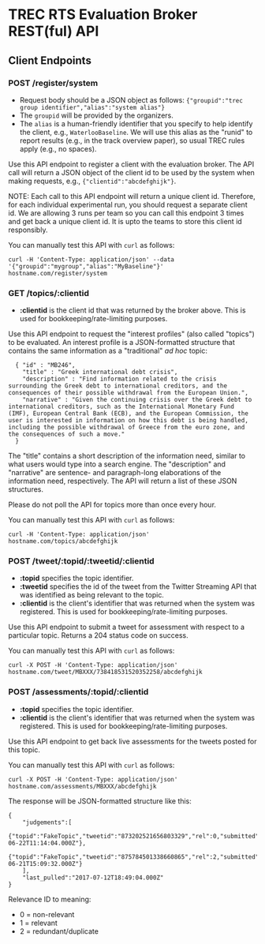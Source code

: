 # TREC RTS Evaluation Broker REST(ful) API

## Client Endpoints

### POST /register/system

- Request body should be a JSON object as follows: `{"groupid":"trec group identifier","alias":"system alias"}`
- The `groupid` will be provided by the organizers.
- The `alias` is a human-friendly identifier that you specify to help identify the client, e.g., `WaterlooBaseline`. We will use this alias as the "runid" to report results (e.g., in the track overview paper), so usual TREC rules apply (e.g., no spaces).

Use this API endpoint to register a client with the evaluation broker.
The API call will return a JSON object of the client id to be used by the system when making requests, e.g., `{"clientid":"abcdefghijk"}`.

NOTE: Each call to this API endpoint will return a unique client id. Therefore, for each individual experimental run, you should request a separate client id. We are allowing 3 runs per team so you can call this endpoint 3 times and get back a unique client id. It is upto the teams to store this client id responsibly.

You can manually test this API with `curl` as follows:

```
curl -H 'Content-Type: application/json' --data '{"groupid":"mygroup","alias":"MyBaseline"}' hostname.com/register/system
```

### GET /topics/:clientid

- **:clientid** is the client id that was returned by the broker above. This is used for bookkeeping/rate-limiting purposes.

Use this API endpoint to request the "interest profiles" (also called "topics") to be evaluated.
An interest profile is a JSON-formatted structure that contains the
same information as a "traditional" *ad hoc* topic:

```
  { "id" : "MB246",
    "title" : "Greek international debt crisis",
    "description" : "Find information related to the crisis surrounding the Greek debt to international creditors, and the consequences of their possible withdrawal from the European Union.",
    "narrative" : "Given the continuing crisis over the Greek debt to international creditors, such as the International Monetary Fund (IMF), European Central Bank (ECB), and the European Commission, the user is interested in information on how this debt is being handled, including the possible withdrawal of Greece from the euro zone, and the consequences of such a move."
  }
```

The "title" contains a short description of the information need,
similar to what users would type into a search engine. The
"description" and "narrative" are sentence- and paragraph-long
elaborations of the information need, respectively.
The API will return a list of these JSON structures.

Please do not poll the API for topics more than once every hour.

You can manually test this API with `curl` as follows:

```
curl -H 'Content-Type: application/json' hostname.com/topics/abcdefghijk
```

### POST /tweet/:topid/:tweetid/:clientid

- **:topid** specifies the topic identifier.
- **:tweetid** specifies the id of the tweet from the Twitter Streaming API that was identified as being relevant to the topic.
- **:clientid** is the client's identifier that was returned when the system was registered. This is used for bookkeeping/rate-limiting purposes.

Use this API endpoint to submit a tweet for assessment with respect to a particular topic. Returns a 204 status code on success.

You can manually test this API with `curl` as follows:

```
curl -X POST -H 'Content-Type: application/json' hostname.com/tweet/MBXXX/738418531520352258/abcdefghijk
```


### POST /assessments/:topid/:clientid

- **:topid** specifies the topic identifier.
- **:clientid** is the client's identifier that was returned when the system was registered. This is used for bookkeeping/rate-limiting purposes.

Use this API endpoint to get back live assessments for the tweets posted for this topic.

You can manually test this API with `curl` as follows:

```
curl -X POST -H 'Content-Type: application/json' hostname.com/assessments/MBXXX/abcdefghijk
```
The response will be JSON-formatted structure like this:
```
{
    "judgements":[
        {"topid":"FakeTopic","tweetid":"873202521656803329","rel":0,"submitted":"2017-06-22T11:14:04.000Z"},
        {"topid":"FakeTopic","tweetid":"875784501338660865","rel":2,"submitted":"2017-06-21T15:09:32.000Z"}
    ],
    "last_pulled":"2017-07-12T18:49:04.000Z"
}
```
Relevance ID to meaning:
- 0 = non-relevant
- 1 = relevant
- 2 = redundant/duplicate
